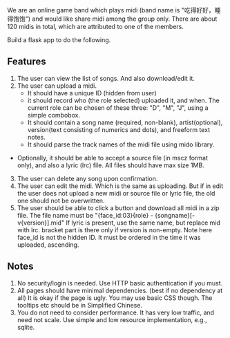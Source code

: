 We are an online game band which plays midi (band name is "吃得好好，睡得饱饱") and would like share midi among the group only. There are about 120 midis in total, which are attributed to one of the members.

Build a flask app to do the following.

## Features
1. The user can view the list of songs. And also download/edit it.
2. The user can upload a midi. 
	- It should have a unique ID (hidden from user)	
	- it should record who (the role selected) uploaded it, and when. The current role can be chosen of these three: "D", "M", "J", using a simple combobox. 
	- It should contain a song name (required, non-blank), artist(optional), version(text consisting of numerics and dots), and freeform text notes.
	- It should parse the track names of the midi file using mido library.
- Optionally, it should be able to accept a source file (in mscz format only), and also a lyric (lrc) file. All files should have max size 1MB.
3. The user can delete any song upon confirmation.
4. The user can edit the midi. Which is the same as uploading. But if in edit the user does not upload a new midi or source file or lyric file, the old one should not be overwritten.
5. The user should be able to click a button and download all midi in a zip file. The file name must be "{face_id:03}{role} - {songname}[- v{version}].mid"
If lyric is present, use the same name, but replace mid with lrc. bracket part is there only if version is non-empty. Note here face_id is not the hidden ID. It must be ordered in the time it was uploaded, ascending.


## Notes
1. No security/login is needed. Use HTTP basic authentication if you must.
2. All pages should have minimal dependencies. (best if no dependency at all)
It is okay if the page is ugly. You may use basic CSS though. The tooltips etc should be in Simplified Chinese.
3. You do not need to consider performance. It has very low traffic, and need not scale. Use simple and low resource implementation, e.g., sqlite.